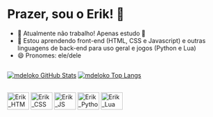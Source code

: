 <h1>Prazer, sou o Erik! 👋</h1>


- 🔭 Atualmente não trabalho! Apenas estudo 🙂
- 🌱 Estou aprendendo front-end (HTML, CSS e Javascript) e outras linguagens de back-end para uso geral e jogos (Python e Lua)
- 😄 Pronomes: ele/dele
##
[![mdeloko GitHub Stats](https://github-readme-stats.vercel.app/api?username=mdeloko&count_private=true&show_icons=true&theme=apprentice)](https://github.com/mdeloko)
[![mdeloko Top Langs](https://github-readme-stats.vercel.app/api/top-langs/?username=mdeloko&exclude_repo=VaxSystemThesko,WebLearning&langs_count=8&layout=compact&theme=apprentice)](https://github.com/mdeloko)

<div style="display: inline_block"><br>
  <img align="center" alt="Erik_HTML" height="40" width="50" src="https://cdn.jsdelivr.net/gh/devicons/devicon/icons/html5/html5-plain-wordmark.svg" />
  <img align="center" alt="Erik_CSS" height="40" width="50" src="https://cdn.jsdelivr.net/gh/devicons/devicon/icons/css3/css3-plain-wordmark.svg" />
  <img align="center" alt="Erik_JS" height="40" width="50" src="https://cdn.jsdelivr.net/gh/devicons/devicon/icons/javascript/javascript-plain.svg" />
  <img align="center" alt="Erik_Python" height="40" width="50" src="https://cdn.jsdelivr.net/gh/devicons/devicon/icons/python/python-plain-wordmark.svg" />
  <img align="center" alt="Erik_Lua" height="40" width="50" src="https://cdn.jsdelivr.net/gh/devicons/devicon/icons/lua/lua-plain-wordmark.svg" />
</div>

##
